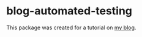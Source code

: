 # blog-automated-testing

This package was created for a tutorial on
[my blog](http://abelsiqueira.github.io/blog/automated-testing).
